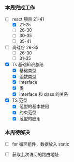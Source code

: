 ### 本周完成工作

- [ ] react 项目 21-41
  - [x] 21-25
  - [ ] 26-30
  - [ ] 30-35
  - [ ] 35-41
- [ ] 尚硅谷 26-35
  - [ ] 26-30
  - [ ] 31-35
- [x] Ts 基础知识总结
  - [x] 基础类型
  - [x] 函数类型
  - [x] interface
  - [x] 类
  - [x] interface 和 class 的关系
- [x] TS 范型
  - [x] 范型的基本使用
  - [x] 约束范型
  - [x] 范型的应用

### 本周待解决

- [ ] for 循环组件，数据放入 static
- [ ] 获取上次访问的路由地址

